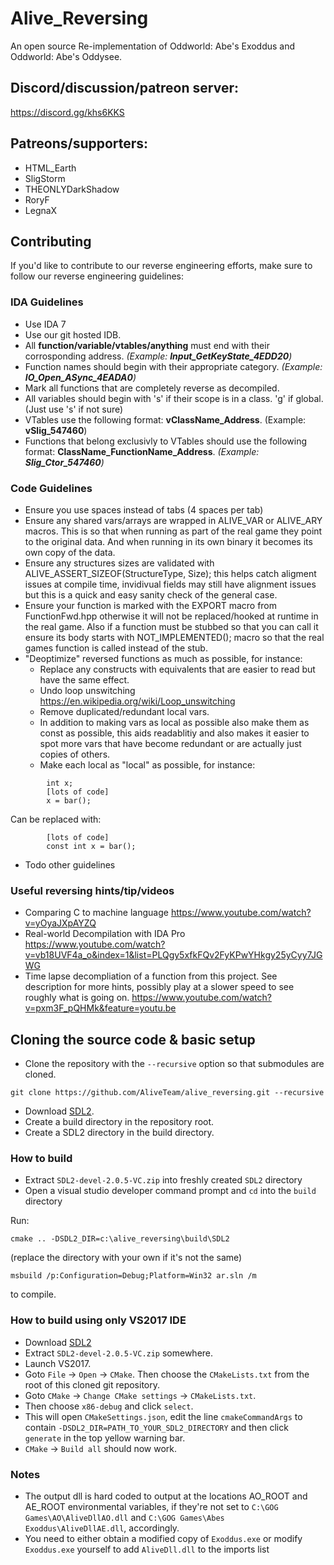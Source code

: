 # Alive_Reversing
An open source Re-implementation of Oddworld: Abe's Exoddus and Oddworld: Abe's Oddysee.

## Discord/discussion/patreon server:
https://discord.gg/khs6KKS

## Patreons/supporters:
- HTML_Earth
- SligStorm
- THEONLYDarkShadow
- RoryF
- LegnaX

## Contributing
If you'd like to contribute to our reverse engineering efforts, make sure to follow our reverse engineering guidelines:

### IDA Guidelines
- Use IDA 7
- Use our git hosted IDB.
- All **function/variable/vtables/anything** must end with their corrosponding address. *(Example: **Input_GetKeyState_4EDD20**)*
- Function names should begin with their appropriate category. *(Example: **IO_Open_ASync_4EADA0**)*
- Mark all functions that are completely reverse as decompiled.
- All variables should begin with 's' if their scope is in a class. 'g' if global. (Just use 's' if not sure)
- VTables use the following format: **vClassName_Address**. (Example: **vSlig_547460**)
- Functions that belong exclusivly to VTables should use the following format: **ClassName_FunctionName_Address**. *(Example: **Slig_Ctor_547460**)*

### Code Guidelines
- Ensure you use spaces instead of tabs (4 spaces per tab)
- Ensure any shared vars/arrays are wrapped in ALIVE_VAR or ALIVE_ARY macros. This is so that when running as part of the real game they point to the original data. And when running in its own binary it becomes its own copy of the data.
- Ensure any structures sizes are validated with ALIVE_ASSERT_SIZEOF(StructureType, Size); this helps catch aligment issues at compile time, invidivual fields may still have alignment issues but this is a quick and easy sanity check of the general case.
- Ensure your function is marked with the EXPORT macro from FunctionFwd.hpp otherwise it will not be replaced/hooked at runtime in the real game. Also if a function must be stubbed so that you can call it ensure its body starts with NOT_IMPLEMENTED(); macro so that the real games function is called instead of the stub.
- "Deoptimize" reversed functions as much as possible, for instance:
  - Replace any constructs with equivalents that are easier to read but have the same effect.
  - Undo loop unswitching https://en.wikipedia.org/wiki/Loop_unswitching
  - Remove duplicated/redundant local vars.
  - In addition to making vars as local as possible also make them as const as possible, this aids readablitiy and also makes it easier to spot more vars that have become redundant or are actually just copies of others.
  - Make each local as "local" as possible, for instance:
```
        int x;
        [lots of code]
        x = bar();
```
  Can be replaced with:
```
        [lots of code]
        const int x = bar();
```
- Todo other guidelines

### Useful reversing hints/tip/videos
 - Comparing C to machine language https://www.youtube.com/watch?v=yOyaJXpAYZQ
 - Real-world Decompilation with IDA Pro https://www.youtube.com/watch?v=vb18UVF4a_o&index=1&list=PLQgy5xfkFQv2FyKPwYHkgy25yCyy7JGWG
 - Time lapse decompliation of a function from this project. See description for more hints, possibly play at a slower speed to see roughly what is going on. https://www.youtube.com/watch?v=pxm3F_pQHMk&feature=youtu.be

## Cloning the source code & basic setup
- Clone the repository with the `--recursive` option so that submodules are cloned.
```
git clone https://github.com/AliveTeam/alive_reversing.git --recursive
```
- Download [SDL2](https://www.libsdl.org/release/SDL2-devel-2.0.5-VC.zip).
- Create a build directory in the repository root.
- Create a SDL2 directory in the build directory.

### How to build
- Extract `SDL2-devel-2.0.5-VC.zip` into freshly created `SDL2` directory
- Open a visual studio developer command prompt and `cd` into the `build` directory

Run:
```
cmake .. -DSDL2_DIR=c:\alive_reversing\build\SDL2
``` 
(replace the directory with your own if it's not the same)

```
msbuild /p:Configuration=Debug;Platform=Win32 ar.sln /m
``` 
to compile.

### How to build using only VS2017 IDE
- Download [SDL2](https://www.libsdl.org/release/SDL2-devel-2.0.5-VC.zip)
- Extract `SDL2-devel-2.0.5-VC.zip` somewhere.
- Launch VS2017.
- Goto `File` -> `Open` -> `CMake`. Then choose the `CMakeLists.txt` from the root of this cloned git repository.
- Goto `CMake` -> `Change CMake settings` -> `CMakeLists.txt`.
- Then choose `x86-debug` and click `select`.
- This will open `CMakeSettings.json`, edit the line `cmakeCommandArgs` to contain `-DSDL2_DIR=PATH_TO_YOUR_SDL2_DIRECTORY` and then click `generate` in the top yellow warning bar.
- `CMake` -> `Build all` should now work.

### Notes
- The output dll is hard coded to output at the locations AO_ROOT and AE_ROOT environmental variables, if they're not set to  `C:\GOG Games\AO\AliveDllAO.dll` and `C:\GOG Games\Abes Exoddus\AliveDllAE.dll`, accordingly.
- You need to either obtain a modified copy of `Exoddus.exe` or modify `Exoddus.exe` yourself to add `AliveDll.dll` to the imports list
